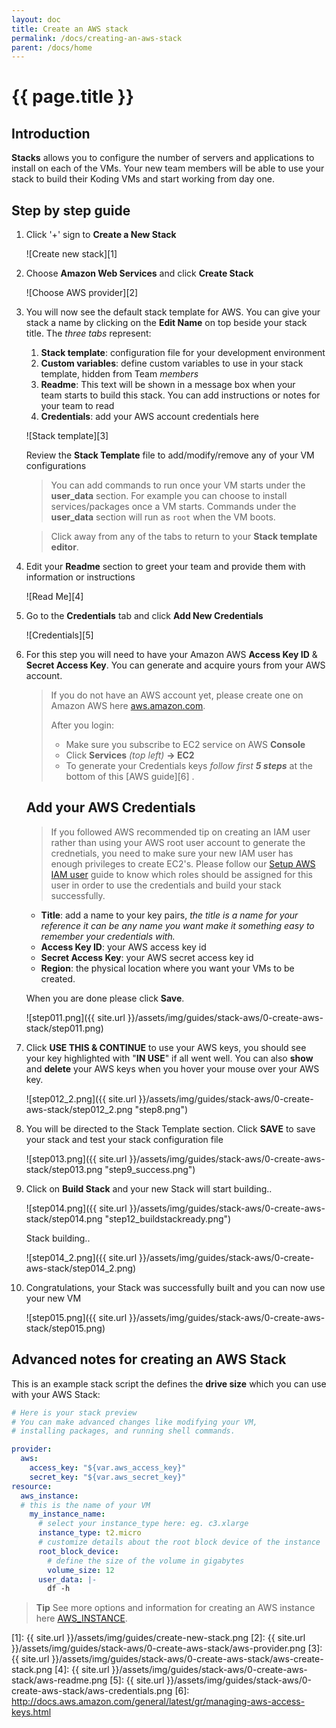 ```yaml
---
layout: doc
title: Create an AWS stack
permalink: /docs/creating-an-aws-stack
parent: /docs/home
---
```


# {{ page.title }}

## Introduction

**Stacks** allows you to configure the number of servers and applications to install on each of the VMs. Your new team members will be able to use your stack to build their Koding VMs and start working from day one.

## Step by step guide

1. Click '+' sign to **Create a New Stack**

    ![Create new stack][1]

2. Choose **Amazon Web Services** and click **Create Stack**

    ![Choose AWS provider][2]

3. You will now see the default stack template for AWS. You can give your stack a name by clicking on the **Edit Name** on top beside your stack title. The _three tabs_ represent:

    1.  **Stack template**: configuration file for your development environment
    2.  **Custom variables**: define custom variables to use in your stack template, hidden from Team _members_
    3.  **Readme**: This text will be shown in a message box when your team starts to build this stack. You can add instructions or notes for your team to read
    4.  **Credentials**: add your AWS account credentials here

    ![Stack template][3]

    Review the **Stack Template** file to add/modify/remove any of your VM configurations

    >You can add commands to run once your VM starts under the **user_data** section. For example you can choose to install services/packages once a VM starts. Commands under the **user_data** section will run as `root` when the VM boots.

    >Click away from any of the tabs to return to your **Stack template editor**.

4.  Edit your **Readme** section to greet your team and provide them with information or instructions

    ![Read Me][4]

7.  Go to the **Credentials** tab and click **Add New Credentials**

    ![Credentials][5]

8.  For this step you will need to have your Amazon AWS **Access Key ID** & **Secret Access Key**. You can generate and acquire yours from your AWS account.

    > If you do not have an AWS account yet, please create one on Amazon AWS here [aws.amazon.com](http://aws.amazon.com).
    >
    > After you login:
    > - Make sure you subscribe to EC2 service on AWS **Console**
    > - Click **Services** _(top left)_ **-> EC2** 
    > - To generate your Credentials keys _follow first **5 steps**_ at the bottom of this [AWS guide][6] .

    ## Add your AWS Credentials
    > If you followed AWS recommended tip on creating an IAM user rather than using your AWS root user account to generate the crednetials, you need to make sure your new IAM user has enough privileges to create EC2's. Please follow our [Setup AWS IAM user](/docs/setup-aws-iam-user) guide to know which roles should be assigned for this user in order to use the credentials and build your stack successfully.

    - **Title**: add a name to your key pairs, _the title is a name for your reference it can be any name you want make it something easy to remember your credentials with._ 
    - **Access Key ID**: your AWS access key id
    - **Secret Access Key**: your AWS secret access key id
    - **Region**: the physical location where you want your VMs to be created.

    When you are done please click **Save**.

    ![step011.png]({{ site.url }}/assets/img/guides/stack-aws/0-create-aws-stack/step011.png)

9. Click **USE THIS & CONTINUE** to use your AWS keys, you should see your key highlighted with "**IN USE**" if all went well. You can also **show** and **delete** your AWS keys when you hover your mouse over your AWS key.

    ![step012_2.png]({{ site.url }}/assets/img/guides/stack-aws/0-create-aws-stack/step012_2.png "step8.png")

10. You will be directed to the Stack Template section. Click **SAVE** to save your stack and test your stack configuration file

    ![step013.png]({{ site.url }}/assets/img/guides/stack-aws/0-create-aws-stack/step013.png "step9_success.png")

11. Click on **Build Stack** and your new Stack will start building..

    ![step014.png]({{ site.url }}/assets/img/guides/stack-aws/0-create-aws-stack/step014.png "step12_buildstackready.png")

    Stack building..

    ![step014_2.png]({{ site.url }}/assets/img/guides/stack-aws/0-create-aws-stack/step014_2.png)

12. Congratulations, your Stack was successfully built and you can now use your new VM

    ![step015.png]({{ site.url }}/assets/img/guides/stack-aws/0-create-aws-stack/step015.png)

## Advanced notes for creating an AWS Stack

This is an example stack script the defines the **drive size** which you can use with your AWS Stack:

```yaml
# Here is your stack preview
# You can make advanced changes like modifying your VM,
# installing packages, and running shell commands.

provider:
  aws:
    access_key: "${var.aws_access_key}"
    secret_key: "${var.aws_secret_key}"
resource:
  aws_instance:
  # this is the name of your VM
    my_instance_name:
      # select your instance_type here: eg. c3.xlarge
      instance_type: t2.micro
      # customize details about the root block device of the instance
      root_block_device:
        # define the size of the volume in gigabytes
        volume_size: 12
      user_data: |-
        df -h
```

> **Tip**
> See more options and information for creating an AWS instance here [AWS_INSTANCE](/docs/aws_instance).

[1]: {{ site.url }}/assets/img/guides/create-new-stack.png
[2]: {{ site.url }}/assets/img/guides/stack-aws/0-create-aws-stack/aws-provider.png
[3]: {{ site.url }}/assets/img/guides/stack-aws/0-create-aws-stack/aws-create-stack.png
[4]: {{ site.url }}/assets/img/guides/stack-aws/0-create-aws-stack/aws-readme.png
[5]: {{ site.url }}/assets/img/guides/stack-aws/0-create-aws-stack/aws-credentials.png
[6]: http://docs.aws.amazon.com/general/latest/gr/managing-aws-access-keys.html

